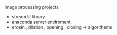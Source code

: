 image processing projects 

- stream lit library
- anaconda server enviroment
- erosin , dilation , opening , closing => algorithems  
